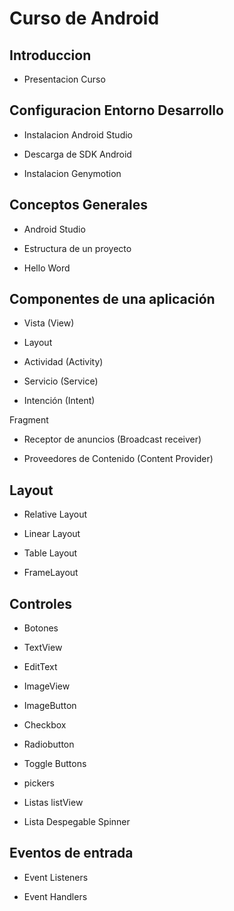 
#  Curso de Android


##  Introduccion
*    Presentacion Curso

   
##  Configuracion Entorno Desarrollo

*    Instalacion Android Studio

*    Descarga de SDK Android

*    Instalacion Genymotion

## Conceptos Generales

*    Android Studio

*    Estructura de un proyecto

*    Hello Word

## Componentes de una aplicación

*    Vista (View)

*    Layout

*    Actividad (Activity)

*    Servicio (Service)

*    Intención (Intent)

  Fragment

*    Receptor de anuncios (Broadcast receiver)

*    Proveedores de Contenido (Content Provider)


## Layout

*    Relative Layout

*    Linear Layout

*    Table Layout

*    FrameLayout


## Controles

*    Botones

*    TextView

*    EditText

*    ImageView

*    ImageButton

*    Checkbox

*    Radiobutton

*    Toggle Buttons

*    pickers

*    Listas listView

*    Lista Despegable Spinner

## Eventos de entrada

*    Event Listeners

*    Event Handlers


